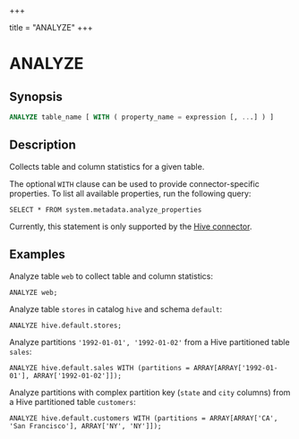 +++

title = "ANALYZE"
+++

ANALYZE
=======

Synopsis
--------

``` sql
ANALYZE table_name [ WITH ( property_name = expression [, ...] ) ]
```

Description
-----------

Collects table and column statistics for a given table.

The optional `WITH` clause can be used to provide connector-specific properties. To list all available properties, run the following query:

    SELECT * FROM system.metadata.analyze_properties

Currently, this statement is only supported by the [Hive connector](../connector/hive.md).

Examples
--------

Analyze table `web` to collect table and column statistics:

    ANALYZE web;

Analyze table `stores` in catalog `hive` and schema `default`:

    ANALYZE hive.default.stores;

Analyze partitions `'1992-01-01', '1992-01-02'` from a Hive partitioned table `sales`:

    ANALYZE hive.default.sales WITH (partitions = ARRAY[ARRAY['1992-01-01'], ARRAY['1992-01-02']]);

Analyze partitions with complex partition key (`state` and `city` columns) from a Hive partitioned table `customers`:

    ANALYZE hive.default.customers WITH (partitions = ARRAY[ARRAY['CA', 'San Francisco'], ARRAY['NY', 'NY']]);
